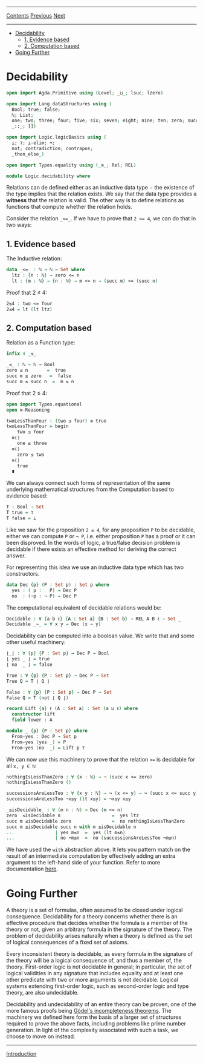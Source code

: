 ****
[Contents](contents.html)
[Previous](Logic.laws.html)
[Next](Algebra.introduction.html)

<!-- START doctoc generated TOC please keep comment here to allow auto update -->
<!-- DON'T EDIT THIS SECTION, INSTEAD RE-RUN doctoc TO UPDATE -->
****

- [Decidability](#decidability)
  - [1. Evidence based](#1-evidence-based)
  - [2. Computation based](#2-computation-based)
- [Going Further](#going-further)

<!-- END doctoc generated TOC please keep comment here to allow auto update -->


# Decidability

```agda
open import Agda.Primitive using (Level; _⊔_; lsuc; lzero)

open import Lang.dataStructures using (
  Bool; true; false;
  ℕ; List;
  one; two; three; four; five; six; seven; eight; nine; ten; zero; succ;
  _::_; [])

open import Logic.logicBasics using (
  ⟂; ⊤; ⟂-elim; ¬;
  not; contradiction; contrapos;
  _then_else_)

open import Types.equality using (_≡_; Rel; REL)

module Logic.decidability where
```

Relations can de defined either as an inductive data type − the existence of the type implies that the relation exists. We say that the data type provides a **witness** that the relation is valid. The other way is to  define relations as functions that compute whether the relation holds.

Consider the relation `_<=_`. If we have to prove that `2 <= 4`, we can do that in two ways:

## 1. Evidence based

The Inductive relation:

```agda
data _<=_ : ℕ → ℕ → Set where
  ltz : {n : ℕ} → zero <= n
  lt : {m : ℕ} → {n : ℕ} → m <= n → (succ m) <= (succ n)
```

Proof that 2 ≤ 4:

```agda
2≤4 : two <= four
2≤4 = lt (lt ltz)
```

## 2. Computation based

Relation as a Function type:

```agda
infix 4 _≤_

_≤_ : ℕ → ℕ → Bool
zero ≤ n       =  true
succ m ≤ zero   =  false
succ m ≤ succ n  =  m ≤ n
```

Proof that 2 ≤ 4:

```agda
open import Types.equational
open ≡-Reasoning

twoLessThanFour : (two ≤ four) ≡ true
twoLessThanFour = begin
    two ≤ four
  ≡⟨⟩
    one ≤ three
  ≡⟨⟩
    zero ≤ two
  ≡⟨⟩
    true
  ∎
```

We can always connect such forms of representation of the same underlying mathematical structures from the Computation based to evidence  based:

```agda
T : Bool → Set
T true = ⊤
T false = ⟂
```

Like we saw for the proposition `2 ≤ 4`, for any proposition `P` to be decidable, either we can compute `P` or `¬ P`, i.e. either proposition `P` has a proof or it can been disproved. In the words of logic, a true/false decision problem is decidable if there exists an effective method for deriving the correct answer.

For representing this idea we use an inductive data type which has two constructors.

```agda
data Dec {p} (P : Set p) : Set p where
  yes : ( p :   P) → Dec P
  no  : (¬p : ¬ P) → Dec P
```

The computational equivalent of decidable relations would be:

```agda
Decidable : ∀ {a b ℓ} {A : Set a} {B : Set b} → REL A B ℓ → Set _
Decidable _∼_ = ∀ x y → Dec (x ∼ y)
```

Decidability can be computed into a boolean value. We write that and some other useful machinery:

```agda
⌊_⌋ : ∀ {p} {P : Set p} → Dec P → Bool
⌊ yes _ ⌋ = true
⌊ no  _ ⌋ = false
```

```agda
True : ∀ {p} {P : Set p} → Dec P → Set
True Q = T ⌊ Q ⌋
```

```agda
False : ∀ {p} {P : Set p} → Dec P → Set
False Q = T (not ⌊ Q ⌋)
```

```agda
record Lift {a} ℓ (A : Set a) : Set (a ⊔ ℓ) where
  constructor lift
  field lower : A

module _ {p} {P : Set p} where
  From-yes : Dec P → Set p
  From-yes (yes _) = P
  From-yes (no  _) = Lift p ⊤
```

We can now use this machinery to prove that the relation `<=` is decidable for all `x, y ∈ ℕ`:

```agda
nothingIsLessThanZero : ∀ {x : ℕ} → ¬ (succ x <= zero)
nothingIsLessThanZero ()

successionsAreLessToo : ∀ {x y : ℕ} → ¬ (x <= y) → ¬ (succ x <= succ y)
successionsAreLessToo ¬x≤y (lt x≤y) = ¬x≤y x≤y

_≤isDecidable_ : ∀ (m n : ℕ) → Dec (m <= n)
zero  ≤isDecidable n                   =  yes ltz
succ m ≤isDecidable zero               =  no nothingIsLessThanZero
succ m ≤isDecidable succ n with m ≤isDecidable n
...               | yes m≤n  =  yes (lt m≤n)
...               | no ¬m≤n  =  no (successionsAreLessToo ¬m≤n)
```

We have used the `with` abstraction above. It lets you pattern match on the result of an intermediate computation by effectively adding an extra argument to the left-hand side of your function. Refer to more documentation [here](https://agda.readthedocs.io/en/v2.5.2/language/with-abstraction.html).

# Going Further

A theory is a set of formulas, often assumed to be closed under logical consequence. Decidability for a theory concerns whether there is an effective procedure that decides whether the formula is a member of the theory or not, given an arbitrary formula in the signature of the theory. The problem of decidability arises naturally when a theory is defined as the set of logical consequences of a fixed set of axioms.

Every inconsistent theory is decidable, as every formula in the signature of the theory will be a logical consequence of, and thus a member of, the theory. First-order logic is not decidable in general; in particular, the set of logical validities in any signature that includes equality and at least one other predicate with two or more arguments is not decidable. Logical systems extending first-order logic, such as second-order logic and type theory, are also undecidable.

Decidability and undecidability of an entire theory can be proven, one of the more famous proofs being [Gödel's incompleteness theorems](https://en.wikipedia.org/wiki/G%C3%B6del%27s_incompleteness_theorems). The machinery we defined here form the basis of a larger set of structures required to prove the above facts, including problems like prime number generation. In light of the complexity associated with such a task, we choose to move on instead.

****
[Introduction](./Algebra.introduction.html)
